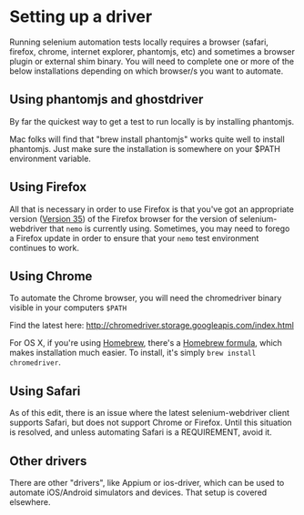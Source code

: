 # Setting up a driver

Running selenium automation tests locally requires a browser (safari, firefox, chrome, internet explorer, phantomjs,
etc) and sometimes a browser plugin or external shim binary. You will need to complete one or more of the below
installations depending on which browser/s you want to automate.

## Using phantomjs and ghostdriver

By far the quickest way to get a test to run locally is by installing phantomjs.

Mac folks will find that "brew install phantomjs" works quite well to install phantomjs. Just make sure the installation
is somewhere on your $PATH environment variable.

## Using Firefox

All that is necessary in order to use Firefox is that you've got an appropriate version ([Version 35](https://ftp.mozilla.org/pub/firefox/releases/35.0/)) of the Firefox browser for the
version of selenium-webdriver that `nemo` is currently using. Sometimes, you may need to forego a Firefox update in order
to ensure that your `nemo` test environment continues to work.

## Using Chrome

To automate the Chrome browser, you will need the chromedriver binary visible in your computers `$PATH`

Find the latest here:
http://chromedriver.storage.googleapis.com/index.html

For OS X, if you're using [Homebrew](http://brew.sh/), there's a [Homebrew formula](http://brewformulas.org/Chromedriver),
which makes installation much easier.  To install, it's simply `brew install chromedriver`.

## Using Safari

As of this edit, there is an issue where the latest selenium-webdriver client supports Safari, but does not support Chrome or
Firefox. Until this situation is resolved, and unless automating Safari is a REQUIREMENT, avoid it.

## Other drivers

There are other "drivers", like Appium or ios-driver, which can be used to automate iOS/Android simulators and devices.
That setup is covered elsewhere.


